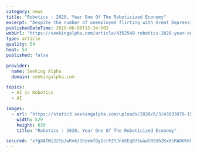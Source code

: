 ```yaml
---
category: news
title: "Robotics : 2020, Year One Of The Roboticized Economy"
excerpt: "Despite the number of unemployed flirting with Great Depression levels, the valuations of companies related to the roboticized economy continue on their stratos"
publishedDateTime: 2020-06-08T15:34:00Z
webUrl: "https://seekingalpha.com/article/4352540-robotics-2020-year-one-of-roboticized-economy"
type: article
quality: 54
heat: 54
published: false

provider:
  name: Seeking Alpha
  domain: seekingalpha.com

topics:
  - AI in Robotics
  - AI

images:
  - url: "https://static3.seekingalpha.com/uploads/2020/6/3/43033076-15911808608312707.png"
    width: 529
    height: 639
    title: "Robotics : 2020, Year One Of The Roboticized Economy"

secured: "x7g8ATWi22YpJwRv6J1hzemfOyGcrFZYJnkEEq07EwaalR5XhZKx0sRADUhKkVXgKtDjIwutDoRcGH2z5CZOatk0fg/LmuTPGQTTCp2kTDf5nrntvx374utCcgzY0oz4GFwlV9xBlBebVv8VAeZkZDUgOuedYv4kLBTiM74tSjsum09QZFaZ77v4ulGzGcUJ2T38cZqOV71knG72XkWafl72fvJXepR2Os9EdXp0h7DncEQV23lc3Wh/MjDJzJ3Ynn3KfWi1nWvJMV0opxpDc2+BGNpz98HyJJE/l+oU8ZxBiaAueO7udo50fvFU709MzdTuCGhz+Rhz61B3BZRnuKSn9pPSKcu0D5AP8gIw17HCCa+3hjIk8xe2Cp121xL97lus2E9BCa9+rtj9eFZVSwQZJ3hrg2cDDWBHs2B5H7Ai5RPU/Klg1CLCxmXOlsvAqlxdsqoPyGuTut9kv0ydptti74cfX57hWbq4S3acx5Q=;s5WEL1IpELrFf0/NIw39KA=="
---
```


